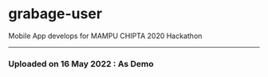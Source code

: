# grabage-user
Mobile App develops for MAMPU CHIPTA 2020 Hackathon

---
### Uploaded on 16 May 2022 : As Demo
